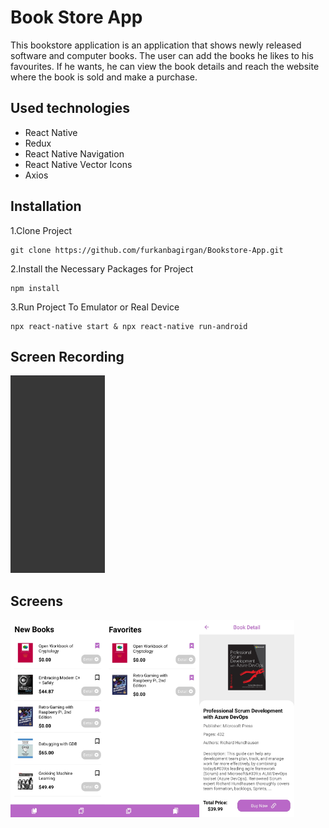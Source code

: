# Book Store App
This bookstore application is an application that shows newly released software and computer books. The user can add the books he likes to his favourites. If he wants, he can view the book details and reach the website where the book is sold and make a purchase.

## Used technologies
- React Native
- Redux
- React Native Navigation
- React Native Vector Icons
- Axios

## Installation
1.Clone Project
```
git clone https://github.com/furkanbagirgan/Bookstore-App.git
```
2.Install the Necessary Packages for Project
```
npm install
```
3.Run Project To Emulator or Real Device
```
npx react-native start & npx react-native run-android
```

## Screen Recording
<img src="screens/screenRecording.gif" width="30%">

## Screens
<kbd><img src="screens/homePage.jpg" width="30%"></kbd><kbd><img src="screens/favoritesPage.jpg" width="30%"></kbd><kbd><img src="screens/detailPage.jpg" width="30%"></kbd>
